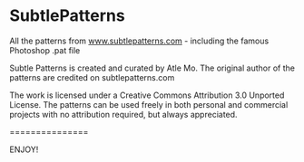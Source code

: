 SubtlePatterns
===============

All the patterns from www.subtlepatterns.com - including the famous Photoshop .pat file

Subtle Patterns is created and curated by Atle Mo.
The original author of the patterns are credited on subtlepatterns.com

The work is licensed under a Creative Commons Attribution 3.0 Unported License.
The patterns can be used freely in both personal and commercial projects with no attribution required, but always appreciated.

===============

ENJOY!